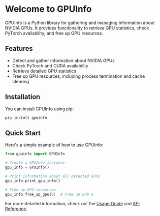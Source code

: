 # Welcome to GPUInfo

GPUInfo is a Python library for gathering and managing information about NVIDIA GPUs. It provides functionality to retrieve GPU statistics, check PyTorch availability, and free up GPU resources.

## Features

- Detect and gather information about NVIDIA GPUs
- Check PyTorch and CUDA availability
- Retrieve detailed GPU statistics
- Free up GPU resources, including process termination and cache clearing

## Installation

You can install GPUInfo using pip:

```bash
pip install gpuinfo
```

## Quick Start

Here's a simple example of how to use GPUInfo:

```python
from gpuinfo import GPUInfo

# Create a GPUInfo instance
gpu_info = GPUInfo()

# Print information about all detected GPUs
gpu_info.print_gpu_info()

# Free up GPU resources
gpu_info.free_up_gpu(0)  # Free up GPU 0
```

For more detailed information, check out the [Usage Guide](usage.md) and [API Reference](api_reference.md).
